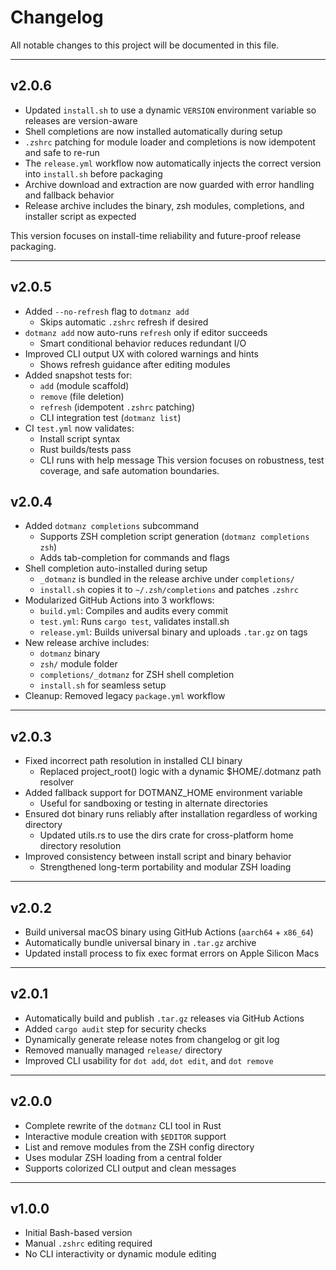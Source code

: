 # Changelog

All notable changes to this project will be documented in this file.

---

## v2.0.6

* Updated `install.sh` to use a dynamic `VERSION` environment variable so releases are version-aware
* Shell completions are now installed automatically during setup
* `.zshrc` patching for module loader and completions is now idempotent and safe to re-run
* The `release.yml` workflow now automatically injects the correct version into `install.sh` before packaging
* Archive download and extraction are now guarded with error handling and fallback behavior
* Release archive includes the binary, zsh modules, completions, and installer script as expected

This version focuses on install-time reliability and future-proof release packaging.

---

## v2.0.5

- Added `--no-refresh` flag to `dotmanz add`
  - Skips automatic `.zshrc` refresh if desired
- `dotmanz add` now auto-runs `refresh` only if editor succeeds
  - Smart conditional behavior reduces redundant I/O
- Improved CLI output UX with colored warnings and hints
  - Shows refresh guidance after editing modules
- Added snapshot tests for:
  - `add` (module scaffold)
  - `remove` (file deletion)
  - `refresh` (idempotent `.zshrc` patching)
  - CLI integration test (`dotmanz list`)
- CI `test.yml` now validates:
  - Install script syntax
  - Rust builds/tests pass
  - CLI runs with help message
 This version focuses on robustness, test coverage, and safe automation boundaries.

## v2.0.4

- Added `dotmanz completions` subcommand
  - Supports ZSH completion script generation (`dotmanz completions zsh`)
  - Adds tab-completion for commands and flags
- Shell completion auto-installed during setup
  - `_dotmanz` is bundled in the release archive under `completions/`
  - `install.sh` copies it to `~/.zsh/completions` and patches `.zshrc`
- Modularized GitHub Actions into 3 workflows:
  - `build.yml`: Compiles and audits every commit
  - `test.yml`: Runs `cargo test`, validates install.sh
  - `release.yml`: Builds universal binary and uploads `.tar.gz` on tags
- New release archive includes:
  - `dotmanz` binary
  - `zsh/` module folder
  - `completions/_dotmanz` for ZSH shell completion
  - `install.sh` for seamless setup
-  Cleanup: Removed legacy `package.yml` workflow

---

## v2.0.3
- Fixed incorrect path resolution in installed CLI binary
    - Replaced project_root() logic with a dynamic $HOME/.dotmanz path resolver
- Added fallback support for DOTMANZ_HOME environment variable
    - Useful for sandboxing or testing in alternate directories
- Ensured dot binary runs reliably after installation regardless of working directory
    - Updated utils.rs to use the dirs crate for cross-platform home directory resolution
- Improved consistency between install script and binary behavior
    - Strengthened long-term portability and modular ZSH loading

---

## v2.0.2

- Build universal macOS binary using GitHub Actions (`aarch64` + `x86_64`)
- Automatically bundle universal binary in `.tar.gz` archive
- Updated install process to fix exec format errors on Apple Silicon Macs

---

## v2.0.1

- Automatically build and publish `.tar.gz` releases via GitHub Actions
- Added `cargo audit` step for security checks
- Dynamically generate release notes from changelog or git log
- Removed manually managed `release/` directory
- Improved CLI usability for `dot add`, `dot edit`, and `dot remove`

---

## v2.0.0

- Complete rewrite of the `dotmanz` CLI tool in Rust
- Interactive module creation with `$EDITOR` support
- List and remove modules from the ZSH config directory
- Uses modular ZSH loading from a central folder
- Supports colorized CLI output and clean messages

---

## v1.0.0

- Initial Bash-based version
- Manual `.zshrc` editing required
- No CLI interactivity or dynamic module editing
